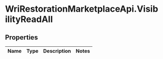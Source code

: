 # WriRestorationMarketplaceApi.VisibilityReadAll

## Properties
Name | Type | Description | Notes
------------ | ------------- | ------------- | -------------


